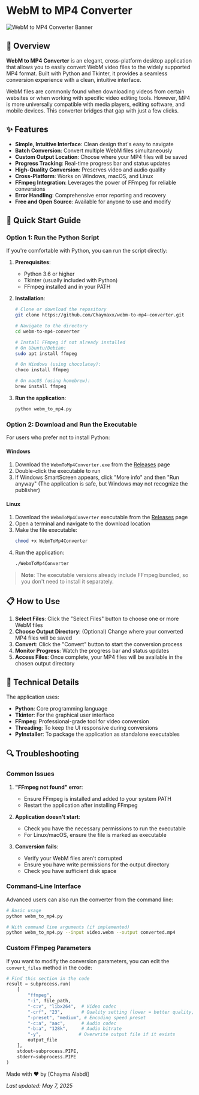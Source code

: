 # WebM to MP4 Converter

![WebM to MP4 Converter Banner]([https://via.placeholder.com/800x200?text=WebM+to+MP4+Converter](https://drive.google.com/file/d/1RXI1Sp2g1Rz7tFD2AROARh9fTeFLu9pc/view?usp=sharing))

## 📝 Overview

**WebM to MP4 Converter** is an elegant, cross-platform desktop application that allows you to easily convert WebM video files to the widely supported MP4 format. Built with Python and Tkinter, it provides a seamless conversion experience with a clean, intuitive interface.

WebM files are commonly found when downloading videos from certain websites or when working with specific video editing tools. However, MP4 is more universally compatible with media players, editing software, and mobile devices. This converter bridges that gap with just a few clicks.

## ✨ Features

- **Simple, Intuitive Interface**: Clean design that's easy to navigate
- **Batch Conversion**: Convert multiple WebM files simultaneously
- **Custom Output Location**: Choose where your MP4 files will be saved
- **Progress Tracking**: Real-time progress bar and status updates
- **High-Quality Conversion**: Preserves video and audio quality
- **Cross-Platform**: Works on Windows, macOS, and Linux
- **FFmpeg Integration**: Leverages the power of FFmpeg for reliable conversions
- **Error Handling**: Comprehensive error reporting and recovery
- **Free and Open Source**: Available for anyone to use and modify


## 🚀 Quick Start Guide

### Option 1: Run the Python Script

If you're comfortable with Python, you can run the script directly:

1. **Prerequisites**:
   - Python 3.6 or higher
   - Tkinter (usually included with Python)
   - FFmpeg installed and in your PATH

2. **Installation**:
   ```bash
   # Clone or download the repository
   git clone https://github.com/Chaymaxx/webm-to-mp4-converter.git
   
   # Navigate to the directory
   cd webm-to-mp4-converter
   
   # Install FFmpeg if not already installed
   # On Ubuntu/Debian:
   sudo apt install ffmpeg
   
   # On Windows (using chocolatey):
   choco install ffmpeg
   
   # On macOS (using homebrew):
   brew install ffmpeg
   ```

3. **Run the application**:
   ```bash
   python webm_to_mp4.py
   ```

### Option 2: Download and Run the Executable

For users who prefer not to install Python:

#### Windows

1. Download the `WebmToMp4Converter.exe` from the [Releases](https://github.com/Chaymaxx/webm-to-mp4-converter/executable_app) page
2. Double-click the executable to run
3. If Windows SmartScreen appears, click "More info" and then "Run anyway" (The application is safe, but Windows may not recognize the publisher)

#### Linux

1. Download the `WebmToMp4Converter` executable from the [Releases](https://github.com/Chaymaxx/webm-to-mp4-converter/executable_app) page
2. Open a terminal and navigate to the download location
3. Make the file executable:
   ```bash
   chmod +x WebmToMp4Converter
   ```
4. Run the application:
   ```bash
   ./WebmToMp4Converter
   ```

> **Note**: The executable versions already include FFmpeg bundled, so you don't need to install it separately.

## 📋 How to Use

1. **Select Files**: Click the "Select Files" button to choose one or more WebM files
2. **Choose Output Directory**: (Optional) Change where your converted MP4 files will be saved
3. **Convert**: Click the "Convert" button to start the conversion process
4. **Monitor Progress**: Watch the progress bar and status updates
5. **Access Files**: Once complete, your MP4 files will be available in the chosen output directory

## 🔧 Technical Details

The application uses:

- **Python**: Core programming language
- **Tkinter**: For the graphical user interface
- **FFmpeg**: Professional-grade tool for video conversion
- **Threading**: To keep the UI responsive during conversions
- **PyInstaller**: To package the application as standalone executables


## 🔍 Troubleshooting

### Common Issues

1. **"FFmpeg not found" error**:
   - Ensure FFmpeg is installed and added to your system PATH
   - Restart the application after installing FFmpeg

2. **Application doesn't start**:
   - Check you have the necessary permissions to run the executable
   - For Linux/macOS, ensure the file is marked as executable

3. **Conversion fails**:
   - Verify your WebM files aren't corrupted
   - Ensure you have write permissions for the output directory
   - Check you have sufficient disk space


### Command-Line Interface

Advanced users can also run the converter from the command line:

```bash
# Basic usage
python webm_to_mp4.py

# With command line arguments (if implemented)
python webm_to_mp4.py --input video.webm --output converted.mp4
```

### Custom FFmpeg Parameters

If you want to modify the conversion parameters, you can edit the `convert_files` method in the code:

```python
# Find this section in the code
result = subprocess.run(
    [
        "ffmpeg",
        "-i", file_path,
        "-c:v", "libx264",  # Video codec
        "-crf", "23",       # Quality setting (lower = better quality, larger file)
        "-preset", "medium", # Encoding speed preset
        "-c:a", "aac",      # Audio codec
        "-b:a", "128k",     # Audio bitrate
        "-y",              # Overwrite output file if it exists
        output_file
    ],
    stdout=subprocess.PIPE,
    stderr=subprocess.PIPE
)
```

Made with ❤️ by [Chayma Alabdi]

*Last updated: May 7, 2025*
